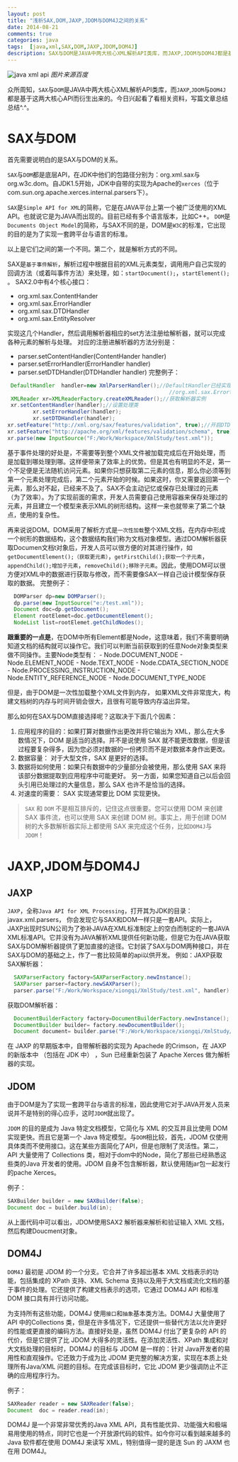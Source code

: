 ```yaml
---
layout: post
title: "浅析SAX,DOM,JAXP,JDOM与DOM4J之间的关系"
date: 2014-08-21
comments: true
categories: java
tags:  [java,xml,SAX,DOM,JAXP,JDOM,DOM4J]
description: SAX与DOM是JAVA中两大核心XML解析API类库，而JAXP,JDOM与DOM4J都是基于这两大核心API而衍生出来的。
---
```

![java xml api](http://7xrvdu.com1.z0.glb.clouddn.com/javaXmlApi.jpg)
*图片来源百度*

众所周知，`SAX`与`DOM`是JAVA中两大核心XML解析API类库，而`JAXP`,`JDOM`与`DOM4J`都是基于这两大核心API而衍生出来的。今日兴起看了看相关资料，写篇文章总结总结^.^。
<!--more -->
# SAX与DOM
首先需要说明白的是SAX与DOM的关系。

`SAX`与`DOM`都是底层API，在JDK中他们的包路径分别为：org.xml.sax与org.w3c.dom。自JDK1.5开始，JDK中自带的实现为Apache的`xerces`（位于com.sun.org.apache.xerces.internal.parsers下）。

`SAX`是`Simple API for XML`的简称，它是在JAVA平台上第一个被广泛使用的XML API。也就说它是为JAVA而出现的。目前已经有多个语言版本，比如C++。
`DOM`是`Documents Object Model`的简称，与SAX不同的是，DOM是`W3C`的标准，它出现的目的是为了实现一套跨平台与语言的标准。

以上是它们之间的第一个不同。第二个，就是解析方式的不同。

SAX是`基于事件解析`，解析过程中根据目前的XML元素类型，调用用户自己实现的回调方法（或着叫事件方法）来处理，如：`startDocument();`，`startElement();` 。
SAX2.0中有4个核心接口：
- org.xml.sax.ContentHander
- org.xml.sax.ErrorHandler
- org.xml.sax.DTDHandler
- org.xml.sax.EntityResolver

实现这几个Handler，然后调用解析器相应的set方法注册给解析器，就可以完成各种元素的解析与处理。 对应的注册进解析器的方法分别是：
- parser.setContentHandler(ContentHander handler)
- parser.setErrorHandler(ErrorHandler handler)
- parser.setDTDHandler(DTDHandler handler)
完整例子：
```java
 DefaultHandler  handler=new XmlParserHandler();//DefaultHandler已经实现了全部org.xml.sax.ContentHandler，  
                                                   //org.xml.sax.ErrortHandler，org.xml.sax.DTDHandler和org.xml.sax.EntityHandler接口  
 XMLReader xr=XMLReaderFactory.createXMLReader();//获取解析器实例  
 xr.setContentHandler(handler);//设置处理类  
        xr.setErrorHandler(handler);  
        xr.setDTDHandler(handler);  
xr.setFeature("http://xml.org/sax/features/validation", true);//开启DTD验证  
xr.setFeature("http://apache.org/xml/features/validation/schema", true);//开启SCHMAE验证  
xr.parse(new InputSource("F:/Work/Workspace/XmlStudy/test.xml"));  
```
基于事件处理的好处是，不需要等到整个XML文件被加载完成后在开始处理，而是加载到哪处理到哪。这样便带来了效率上的优势。但是其也有明显的不足，第一个不足便是无法随机访问元素。如果你只想获取第二元素的信息，那么你必须等到第一个元素处理完成后，第二个元素开始的时候。如果这时，你又需要返回第一个元素，那么对不起，已经来不及了。SAX不会主动记忆或保存已处理过的元素（为了效率）。为了实现前面的需求，开发人员需要自己使用容器来保存处理过的元素，并且建立一个模型来表示XML的树形结构。这样一来也就带来了第二个缺点，使用的复杂性。

再来说说DOM。DOM采用了解析方式是`一次性加载`整个XML文档，在内存中形成一个树形的数据结构，这个数据结构我们称为文档对象模型。通过DOM解析器获取Documen文档t对象后，开发人员可以很方便的对其进行操作，如`getDocumentElement();（获取更元素）`，`getFirstChild();获取一个子元素`，`appendChild();增加子元素`，`removeChild();移除子元素`。因此，使用DOM可以很方便对XML中的数据进行获取与修改，而不需要像SAX一样自己设计模型保存获取的数据。
完整例子：
```java
  DOMParser dp=new DOMParser();  
  dp.parse(new InputSource("e:/test.xml"));  
  Document doc=dp.getDocument();  
  Element rootElemet=doc.getDocumentElement();  
  NodeList list=rootElemet.getChildNodes();  
```

**跟重要的一点是**，在DOM中所有Element都是Node，这意味着，我们不需要明确知道文档的结构就可以操作它。我们可以判断当前获取到的任意Node对象类型来做不同操作。主要Node类型有：
    - Node.DOCUMENT_NODE
    - Node.ELEMENT_NODE
    - Node.TEXT_NODE
    - Node.CDATA_SECTION_NODE
    - Node.PROCESSING_INSTRUCTION_NODE
    - Node.ENTITY_REFERENCE_NODE
    - Node.DOCUMENT_TYPE_NODE

但是，由于DOM是一次性加载整个XML文件到内存， 如果XML文件非常庞大，构建文档树的内存与时间开销会很大，且很有可能导致内存溢出异常。

那么如何在SAX与DOM直接选择呢？这取决于下面几个因素：
1. 应用程序的目的：如果打算对数据作出更改并将它输出为 XML，那么在大多数情况下，DOM 是适当的选择。并不是说使用 SAX 就不能更改数据，但是该过程要复杂得多，因为您必须对数据的一份拷贝而不是对数据本身作出更改。
2. 数据容量： 对于大型文件，SAX 是更好的选择。
4. 数据将如何使用：如果只有数据中的少量部分会被使用，那么使用 SAX 来将该部分数据提取到应用程序中可能更好。 另一方面，如果您知道自己以后会回头引用已处理过的大量信息，那么 SAX 也许不是恰当的选择。
5. 对速度的需要： SAX 实现通常要比 DOM 实现更快。

>`SAX` 和 `DOM` 不是相互排斥的，记住这点很重要。您可以使用 DOM 来创建 SAX 事件流，也可以使用 SAX 来创建 DOM 树。事实上，用于创建 DOM 树的大多数解析器实际上都使用 SAX 来完成这个任务，比如`DOM4J`与`JDOM`！

# JAXP,JDOM与DOM4J
## JAXP
`JAXP`，全称`Java API for XML Processing`，打开其为JDK的目录：javax.xml.parsers， 你会发现它与SAX和DOM一样只是一套API。实际上，JAXP出现时SUN公司为了弥补JAVA在XML标准制定上的空白而制定的一套JAVA XML标准API。它并没有为JAVA解析XML提供任何新功能，但是它为在JAVA获取SAX与DOM解析器提供了更加直接的途径。它封装了SAX与DOM两种接口，并在SAX与DOM的基础之上，作了一套比较简单的api以供开发。
例如：JAXP获取SAX解析器：
```java
  SAXParserFactory factory=SAXParserFactory.newInstance();  
  SAXParser parser=factory.newSAXParser();  
  parser.parse("F:/Work/Workspace/xiongqi/XmlStudy/test.xml", handler);  
```
获取DOM解析器：
```java
  DocumentBuilderFactory factory=DocumentBuilderFactory.newInstance();  
  DocumentBuilder builder= factory.newDocumentBuilder();  
  Document document= builder.parse("F:/Work/Workspace/xiongqi/XmlStudy/test.xml");  
```

在 JAXP 的早期版本中，自带解析器的实现为 Apachede 的Crimson，在 JAXP 的新版本中 （包括在 JDK 中） ，Sun 已经重新包装了 Apache Xerces 做为解析器的实现。

## JDOM
由于DOM是为了实现一套跨平台与语言的标准，因此使用它对于JAVA开发人员来说并不是特别的得心应手，这时`JDOM`就出现了。

`JDOM` 的目的是成为 Java 特定文档模型，它简化与 XML 的交互并且比使用 DOM 实现更快。而且它是第一个 Java 特定模型。与`DOM`相比较，首先，JDOM 仅使用具体类而不使用接口。这在某些方面简化了API，但是也限制了灵活性。第二，API 大量使用了 Collections 类，相对于dom中的Node，简化了那些已经熟悉这些类的Java 开发者的使用。JDOM 自身不包含解析器，默认使用随jar包一起发行的pache Xerces。

例子：


```java
SAXBuilder builder = new SAXBuilder(false);  
Document doc = builder.build(in);  
```
从上面代码中可以看出，JDOM使用SAX2 解析器来解析和验证输入 XML 文档，然后构建Doucment对象。

## DOM4J
`DOM4J`  最初是 JDOM 的一个分支。它合并了许多超出基本 XML 文档表示的功能，包括集成的 XPath 支持、XML Schema 支持以及用于大文档或流化文档的基于事件的处理。它还提供了构建文档表示的选项，它通过 DOM4J API 和标准 DOM 接口具有并行访问功能。

为支持所有这些功能，DOM4J 使用`接口`和`抽象`基本类方法。DOM4J 大量使用了 API 中的Collections 类，但是在许多情况下，它还提供一些替代方法以允许更好的性能或更直接的编码方法。直接好处是，虽然 DOM4J 付出了更复杂的 API 的代价，但是它提供了比 JDOM 大得多的灵活性。在添加灵活性、XPath 集成和对大文档处理的目标时，DOM4J 的目标与 JDOM 是一样的：针对 Java开发者的易用性和直观操作。它还致力于成为比 JDOM 更完整的解决方案，实现在本质上处理所有Java/XML 问题的目标。在完成该目标时，它比 JDOM 更少强调防止不正确的应用程序行为。

例子：
```java
SAXReader reader = new SAXReader(false);  
Document  doc = reader.read(in);  
```
DOM4J 是一个非常非常优秀的Java XML API，具有性能优异、功能强大和极端易用使用的特点，同时它也是一个开放源代码的软件。如今你可以看到越来越多的 Java 软件都在使用 DOM4J 来读写 XML，特别值得一提的是连 Sun 的 JAXM 也在用 DOM4J。
